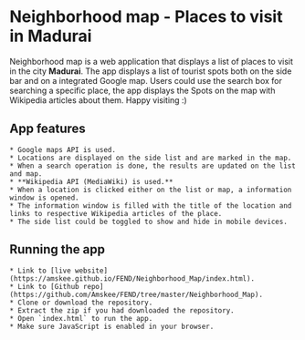 # Neighborhood map - Places to visit in Madurai

Neighborhood map is a web application that displays a list of places to visit in the city **Madurai**.
The app displays a list of tourist spots both on the side bar and on a integrated Google map. Users could use the search box for searching a specific place, the app displays the Spots on the map with Wikipedia articles about them. Happy visiting :)

## App features
	* Google maps API is used.
	* Locations are displayed on the side list and are marked in the map.
	* When a search operation is done, the results are updated on the list and map.
	* **Wikipedia API (MediaWiki) is used.**
	* When a location is clicked either on the list or map, a information window is opened.
	* The information window is filled with the title of the location and links to respective Wikipedia articles of the place.
	* The side list could be toggled to show and hide in mobile devices.

## Running the app
	* Link to [live website](https://amskee.github.io/FEND/Neighborhood_Map/index.html).
	* Link to [Github repo](https://github.com/Amskee/FEND/tree/master/Neighborhood_Map).
	* Clone or download the repository.
	* Extract the zip if you had downloaded the repository.
	* Open `index.html` to run the app.
	* Make sure JavaScript is enabled in your browser.
